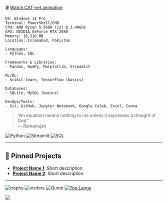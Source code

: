 🎬 [Watch CAT-net animation](https://dribbble.com/shots/25309201-CAT-net)

```
OS: Windows 11 Pro
Terminal: PowerShell/CMD
CPU: AMD Ryzen 5 5600 (12) @ 3.49GHz
GPU: NVIDIA GeForce RTX 2080
Memory: 16,310 MB
Location: Islamabad, Pakistan
```

```
Languages:
- Python, SQL

Frameworks & Libraries:
- Pandas, NumPy, Matplotlib, Streamlit

ML/DL:
- Scikit-learn, TensorFlow (basics)

Databases:
- SQLite, MySQL (basics)

DevOps/Tools:
- Git, GitHub, Jupyter Notebook, Google Colab, Excel, Canva
```

> “An equation means nothing to me unless it expresses a thought of God.”  
> — Ramanujan

![Python](https://img.shields.io/badge/Python-3776AB?style=for-the-badge&logo=python&logoColor=white)
![Streamlit](https://img.shields.io/badge/Streamlit-FF4B4B?style=for-the-badge&logo=streamlit&logoColor=white)
![SQL](https://img.shields.io/badge/SQL-4479A1?style=for-the-badge&logo=postgresql&logoColor=white)

---

## 📌 Pinned Projects

- [**Project Name 1**](#): Short description.
- [**Project Name 2**](#): Short description.

---

<!-- Optional: Add widgets for extra flair -->
![trophy](https://github-profile-trophy.vercel.app/?username=carvdr&theme=teal)
![visitors](https://komarev.com/ghpvc/?username=carvdr&color=radical&style=flat)
![Quote](https://quotes-github-readme.vercel.app/api?type=dark)
[![Top Langs](https://github-readme-stats.vercel.app/api/top-langs/?username=carvdr&layout=compact&theme=shadow_blue)](https://github.com/anuraghazra/github-readme-stats)

[![](https://visitcount.itsvg.in/api?id=carvdr&icon=2&color=9)](https://visitcount.itsvg.in)

<!-- Proudly created with GPRM ( https://gprm.itsvg.in ) -->

